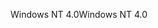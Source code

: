 <span data-ttu-id="a2c69-101">Windows NT 4.0</span><span class="sxs-lookup"><span data-stu-id="a2c69-101">Windows NT 4.0</span></span>
